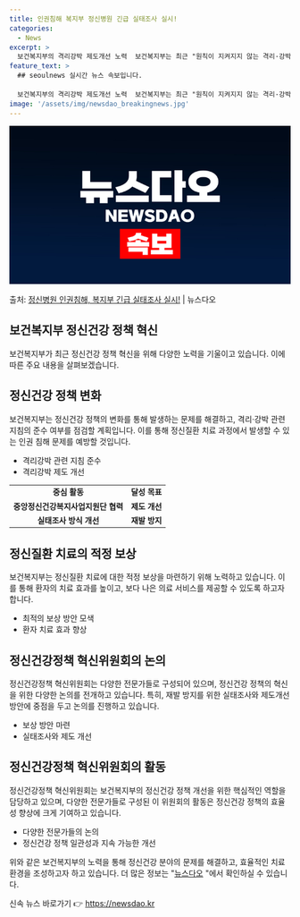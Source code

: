 ```yaml
---
title: 인권침해 복지부 정신병원 긴급 실태조사 실시!
categories:
  - News
excerpt: >
  보건복지부의 격리강박 제도개선 노력  보건복지부는 최근 "원칙이 지켜지지 않는 격리·강박"과 "병원의 인권침…
feature_text: >
  ## seoulnews 실시간 뉴스 속보입니다.

  보건복지부의 격리강박 제도개선 노력  보건복지부는 최근 "원칙이 지켜지지 않는 격리·강박"과 "병원의 인권침…
image: '/assets/img/newsdao_breakingnews.jpg'
---
```


![뉴스다오 속보](/assets/img/newsdao_breakingnews.jpg)

<p>출처: <a href="https://newsdao.kr/4605" rel="dofollow">정신병원 인권침해, 복지부 긴급 실태조사 실시!</a> | 뉴스다오</p>

<h2 data-ke-size="size26">보건복지부 정신건강 정책 혁신</h2>
<p data-ke-size="size16">보건복지부가 최근 정신건강 정책 혁신을 위해 다양한 노력을 기울이고 있습니다. 이에 따른 주요 내용을 살펴보겠습니다.</p>

<h2 data-ke-size="size24">정신건강 정책 변화</h2>
<p data-ke-size="size16">보건복지부는 정신건강 정책의 변화를 통해 발생하는 문제를 해결하고, 격리·강박 관련 지침의 준수 여부를 점검할 계획입니다. 이를 통해 정신질환 치료 과정에서 발생할 수 있는 인권 침해 문제를 예방할 것입니다.</p>

<ul>
	<li>격리강박 관련 지침 준수</li>
	<li>격리강박 제도 개선</li>
</ul>

<table>
	<tr>
		<td style="text-align: center; height: 17px;"><b>중심 활동</b></td>
		<td style="text-align: center; height: 17px;"><b>달성 목표</b></td>
	</tr>
	<tr>
		<td style="text-align: center; height: 17px;"><b>중앙정신건강복지사업지원단 협력</b></td>
		<td style="text-align: center; height: 17px;"><b>제도 개선</b></td>
	</tr>
	<tr>
		<td style="text-align: center; height: 17px;"><b>실태조사 방식 개선</b></td>
		<td style="text-align: center; height: 17px;"><b>재발 방지</b></td>
	</tr>
</table>
<p data-ke-size="size16"></p>

<h2 data-ke-size="size24">정신질환 치료의 적정 보상</h2>
<p data-ke-size="size16">보건복지부는 정신질환 치료에 대한 적정 보상을 마련하기 위해 노력하고 있습니다. 이를 통해 환자의 치료 효과를 높이고, 보다 나은 의료 서비스를 제공할 수 있도록 하고자 합니다.</p>

<ul>
	<li>최적의 보상 방안 모색</li>
	<li>환자 치료 효과 향상</li>
</ul>

<h2 data-ke-size="size24">정신건강정책 혁신위원회의 논의</h2>
<p data-ke-size="size16">정신건강정책 혁신위원회는 다양한 전문가들로 구성되어 있으며, 정신건강 정책의 혁신을 위한 다양한 논의를 전개하고 있습니다. 특히, 재발 방지를 위한 실태조사와 제도개선 방안에 중점을 두고 논의를 진행하고 있습니다.</p>

<ul>
	<li>보상 방안 마련</li>
	<li>실태조사와 제도 개선</li>
</ul>

<h2 data-ke-size="size24">정신건강정책 혁신위원회의 활동</h2>
<p data-ke-size="size16">정신건강정책 혁신위원회는 보건복지부의 정신건강 정책 개선을 위한 핵심적인 역할을 담당하고 있으며, 다양한 전문가들로 구성된 이 위원회의 활동은 정신건강 정책의 효율성 향상에 크게 기여하고 있습니다.</p>

<ul>
	<li>다양한 전문가들의 논의</li>
	<li>정신건강 정책 일관성과 지속 가능한 개선</li>
</ul>

<p data-ke-size="size16">위와 같은 보건복지부의 노력을 통해 정신건강 분야의 문제를 해결하고, 효율적인 치료 환경을 조성하고자 하고 있습니다. 더 많은 정보는 "<a href="https://newsdao.kr/4605">뉴스다오</a> "에서 확인하실 수 있습니다.</p> 

신속 뉴스 바로가기 👉 <a href="https://newsdao.kr" rel="dofollow">https://newsdao.kr</a>


